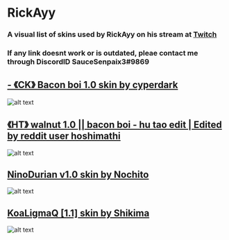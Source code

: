 # RickAyy

### A visual list of skins used by RickAyy on his stream at [Twitch](https://www.twitch.tv/r1ckayy)
### If any link doesnt work or is outdated, pleae contact me through DiscordID SauceSenpaix3#9869

## [- 《CK》 Bacon boi 1.0 skin by cyperdark](https://skins.osuck.net/index.php?newsid=1648)
![alt text](https://media.giphy.com/media/ZcCEYin4QQeqepdvtE/giphy.gif)

## [《HT》 walnut 1.0 || bacon boi - hu tao edit | Edited by reddit user hoshimathi](https://www.reddit.com/r/OsuSkins/comments/lz2jhy/ht_walnut_10_bacon_boi_hu_tao_edit/)
![alt text](https://media.giphy.com/media/gIKTdP2FIp5UEDaH0b/giphy.gif)

## [NinoDurian v1.0 skin by Nochito](https://skins.osuck.net/index.php?newsid=2166)
![alt text](https://media.giphy.com/media/IFVx8Hh92szCnAlxz8/giphy.gif)


## [KoaLigmaQ [1.1] skin by Shikima](https://skins.osuck.net/index.php?newsid=1533)
![alt text](https://media.giphy.com/media/qJP3pEyuqj3YNuAVBo/giphy.gif)
